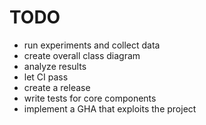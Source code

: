 # TODO

- run experiments and collect data
- create overall class diagram
- analyze results
- let CI pass
- create a release
- write tests for core components
- implement a GHA that exploits the project
